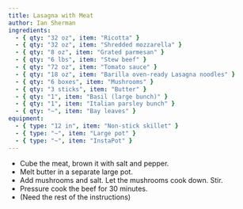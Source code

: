 ```yaml
---
title: Lasagna with Meat
author: Ian Sherman
ingredients:
  - { qty: "32 oz", item: "Ricotta" }
  - { qty: "32 oz", item: "Shredded mozzarella" }
  - { qty: "8 oz", item: "Grated parmesan" }
  - { qty: "6 lbs", item: "Stew beef" }
  - { qty: "72 oz", item: "Tomato sauce" }
  - { qty: "18 oz", item: "Barilla oven-ready Lasagna noodles" }
  - { qty: "6 boxes", item: "Mushrooms" }
  - { qty: "3 sticks", item: "Butter" }
  - { qty: "1", item: "Basil (large bunch)" }
  - { qty: "1", item: "Italian parsley bunch" }
  - { qty: "~", item: "Bay leaves" }
equipment:
  - { type: "12 in", item: "Non-stick skillet" }
  - { type: "~", item: "Large pot" }
  - { type: "~", item: "InstaPot" }
---
```

- Cube the meat, brown it with salt and pepper.
- Melt butter in a separate large pot.
- Add mushrooms and salt. Let the mushrooms cook down. Stir.
- Pressure cook the beef for 30 minutes.
- (Need the rest of the instructions)
